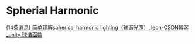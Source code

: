 # Spherial Harmonic

[(14条消息) 简单理解spherical harmonic lighting（球谐光照）_leon-CSDN博客_unity 球谐函数](https://blog.csdn.net/leonwei/article/details/78269765)

